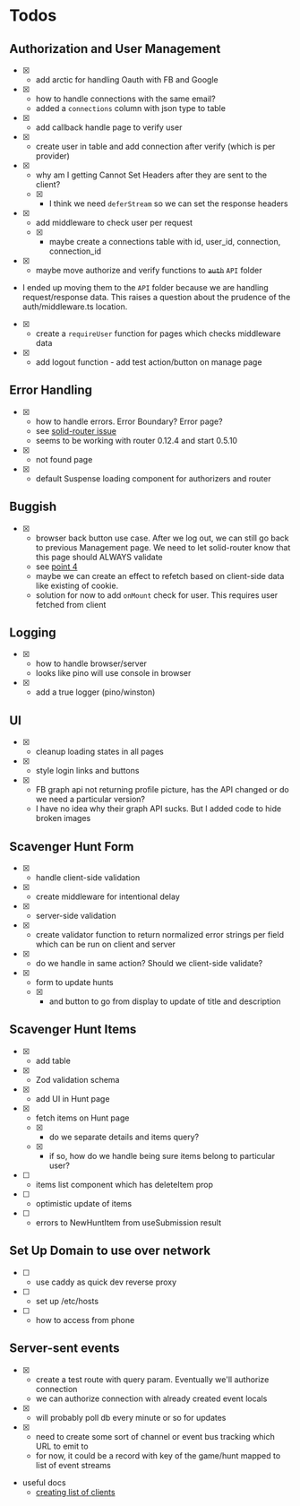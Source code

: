 # Todos

## Authorization and User Management

- [x] - add arctic for handling Oauth with FB and Google
- [x] - how to handle connections with the same email?
  - added a `connections` column with json type to table 
- [x] - add callback handle page to verify user
- [x] - create user in table and add connection after verify (which is per provider)
- [x] - why am I getting Cannot Set Headers after they are sent to the client?
  - [x] - I think we need `deferStream` so we can set the response headers
- [x] - add middleware to check user per request
  - [x] - maybe create a connections table with id, user_id, connection, connection_id
- [x] - maybe move authorize and verify functions to ~~`auth`~~ `API` folder
- I ended up moving them to the `API` folder because we are handling request/response data. This raises a question about the prudence of the auth/middleware.ts location.
- [x] - create a `requireUser` function for pages which checks middleware data
- [x] - add logout function - add test action/button on manage page

## Error Handling

- [x] - how to handle errors. Error Boundary? Error page?
  - see [solid-router issue](https://github.com/solidjs/solid-router/issues/374)
  - seems to be working with router 0.12.4 and start 0.5.10
- [x] - not found page
- [x] - default Suspense loading component for authorizers and router

## Buggish

- [x] - browser back button use case. After we log out, we can still go back to previous Management page. We need to let solid-router know that this page should ALWAYS validate
  - see [point 4](https://github.com/solidjs/solid-router?tab=readme-ov-file#cache)
  - maybe we can create an effect to refetch based on client-side data like existing of cookie. 
  - solution for now to add `onMount` check for user. This requires user fetched from client


## Logging

- [x] - how to handle browser/server
  - looks like pino will use console in browser
- [x] - add a true logger (pino/winston)


## UI

- [x] - cleanup loading states in all pages
- [x] - style login links and buttons 
- [x] - FB graph api not returning profile picture, has the API changed or do we need a particular version?
  - I have no idea why their graph API sucks. But I added code to hide broken images

## Scavenger Hunt Form
- [x] - handle client-side validation
- [x] - create middleware for intentional delay
- [x] - server-side validation
- [x] - create validator function to return normalized error strings per field which can be run on client and server
- [x] - do we handle in same action? Should we client-side validate?
- [x] - form to update hunts
  - [x] - and button to go from display to update of title and description

## Scavenger Hunt Items
- [x] - add table
- [x] - Zod validation schema
- [x] - add UI in Hunt page
- [x] - fetch items on Hunt page
  - [x] - do we separate details and items query?
  - [x] - if so, how do we handle being sure items belong to particular user?
- [ ] - items list component which has deleteItem prop
- [ ] - optimistic update of items
- [ ] - errors to NewHuntItem from useSubmission result

## Set Up Domain to use over network

- [ ] - use caddy as quick dev reverse proxy
- [ ] - set up /etc/hosts
- [ ] - how to access from phone


## Server-sent events

- [x] - create a test route with query param. Eventually we'll authorize connection
  - we can authorize connection with already created event locals
- [x] - will probably poll db every minute or so for updates
- [x] - need to create some sort of channel or event bus tracking which URL to emit to
  - for now, it could be a record with key of the game/hunt mapped to list of event streams
- useful docs
  - [creating list of clients](https://digitalocean.com/community/tutorials/nodejs-server-sent-events-build-realtime-app#step-1-building-the-sse-express-backend)
